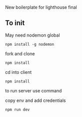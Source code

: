 New boilerplate for lighthouse final

## To init

May need nodemon global

`npm install -g nodemon`

fork and clone 

`npm install`

cd into client

`npm install`

to run server use command

copy env and add credentials

`npm run dev`
